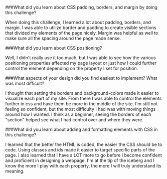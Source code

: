 ###What did you learn about CSS padding, borders, and margin by doing this challenge?

When doing this challenge, I learned a lot about padding, borders, and margin. I was able to utilize border and padding to create visible sections that divided my elements of the page nicely. Margin was helpful as well to make sure all the spacing around the page made sense.

###What did you learn about CSS positioning?

Well, I didn't really use it too much, but I was able to see how the various positioning properties affected my page layout or just how I could further control the element depending on the property I set for position.

###What aspects of your design did you find easiest to implement? What was most difficult?

I thought that setting the borders and background-colors made it easier to visualize each part of my site. From there I was able to control the elements further in css and have them be more in the middle of the site. I'm still not feeling so confident, but the most difficulty I had was with moving things around how I wanted. I think as a beginner, seeing the borders of each "section" helped see what I had control over and where they were.

###What did you learn about adding and formatting elements with CSS in this challenge?

I learned that the better the HTML is coded, the easier the CSS should be to code. Using classes and ids made it easier to target specific parts of the page. I also learned that I have a LOT more to go before I become confident and proficient in designing a webpage. I'm at the tip of the iceberg and I know the more I play with each property, the more I will truly understand its meaning.